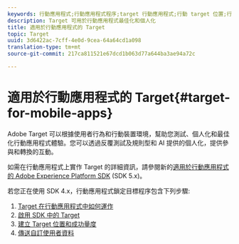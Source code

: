 ```yaml
---
keywords: 行動應用程式;行動應用程式程序;target 行動應用程式;行動 target 位置;行動應用程式成功量度
description: Target 可用於行動應用程式最佳化和個人化
title: 適用於行動應用程式的 Target
topic: Target
uuid: 3d6422ac-7cff-4e0d-9cea-64a64cd1a098
translation-type: tm+mt
source-git-commit: 217ca811521e67dcd1b063d77a644ba3ae94a72c

---
```



# 適用於行動應用程式的 Target{#target-for-mobile-apps}

Adobe Target 可以根據使用者行為和行動裝置環境，幫助您測試、個人化和最佳化行動應用程式體驗。您可以透過反覆測試及規則型和 AI 提供的個人化，提供參與和轉換的互動。

如需在行動應用程式上實作 Target 的詳細資訊，請參閱新的[適用於行動應用程式的 Adobe Experience Platform SDK](https://aep-sdks.gitbook.io/docs/using-mobile-extensions/adobe-target) (SDK 5.x)。

若您正在使用 SDK 4.x，行動應用程式鎖定目標程序包含下列步驟:

1. [Target 在行動應用程式中如何運作](/help/c-target-mobile-app/mobile-how-target-works-mobile-apps.md)
1. [啟用 SDK 中的 Target](/help/c-target-mobile-app/mobile-enable-target-in-sdk.md)
1. [建立 Target 位置和成功量度](/help/c-target-mobile-app/mobile-create-location-and-metric.md)
1. [傳送自訂使用者資料](/help/c-target-mobile-app/mobile-custom-user-data.md)